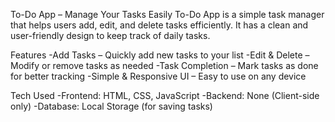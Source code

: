 To-Do App – Manage Your Tasks Easily
To-Do App is a simple task manager that helps users add, edit, and delete tasks efficiently. It has a clean and user-friendly design to keep track of daily tasks.

Features
-Add Tasks – Quickly add new tasks to your list
-Edit & Delete – Modify or remove tasks as needed
-Task Completion – Mark tasks as done for better tracking
-Simple & Responsive UI – Easy to use on any device

Tech Used
-Frontend: HTML, CSS, JavaScript
-Backend: None (Client-side only)
-Database: Local Storage (for saving tasks)
